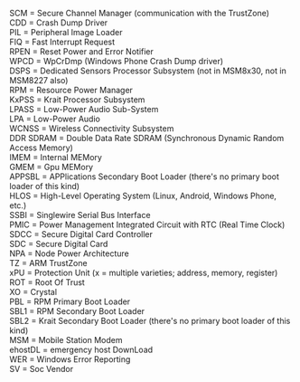 SCM = Secure Channel Manager (communication with the TrustZone)  
CDD = Crash Dump Driver  
PIL = Peripheral Image Loader   
FIQ = Fast Interrupt Request  
RPEN = Reset Power and Error Notifier  
WPCD = WpCrDmp (Windows Phone Crash Dump driver)  
DSPS = Dedicated Sensors Processor Subsystem (not in MSM8x30, not in MSM8227 also)  
RPM = Resource Power Manager  
KxPSS = Krait Processor Subsystem  
LPASS = Low-Power Audio Sub-System  
LPA = Low-Power Audio  
WCNSS = Wireless Connectivity Subsystem  
DDR SDRAM = Double Data Rate SDRAM (Synchronous Dynamic Random Access Memory)  
IMEM = Internal MEMory  
GMEM = Gpu MEMory  
APPSBL = APPlications Secondary Boot Loader (there's no primary boot loader of this kind)  
HLOS = High-Level Operating System (Linux, Android, Windows Phone, etc.)  
SSBI = Singlewire Serial Bus Interface  
PMIC = Power Management Integrated Circuit with RTC (Real Time Clock)  
SDCC = Secure Digital Card Controller  
SDC = Secure Digital Card  
NPA = Node Power Architecture  
TZ = ARM TrustZone  
xPU = Protection Unit (x = multiple varieties; address, memory, register)  
ROT = Root Of Trust  
XO = Crystal  
PBL = RPM Primary Boot Loader  
SBL1 = RPM Secondary Boot Loader  
SBL2 = Krait Secondary Boot Loader (there's no primary boot loader of this kind)  
MSM = Mobile Station Modem  
ehostDL = emergency host DownLoad  
WER = Windows Error Reporting  
SV = Soc Vendor
